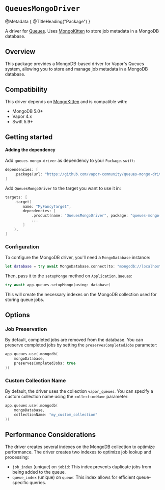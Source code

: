 # ``QueuesMongoDriver``

@Metadata {
    @TitleHeading("Package")
}

A driver for [Queues]. Uses [MongoKitten] to store job metadata in a MongoDB database.

[Queues]: https://github.com/vapor/queues
[MongoKitten]: https://github.com/OpenKitten/MongoKitten

## Overview

This package provides a MongoDB-based driver for Vapor's Queues system, allowing you to store and manage job metadata in a MongoDB database.

## Compatibility

This driver depends on [MongoKitten](https://github.com/OpenKitten/MongoKitten) and is compatible with:

- MongoDB 5.0+
- Vapor 4.x 
- Swift 5.9+

## Getting started

#### Adding the dependency

Add `queues-mongo-driver` as dependency to your `Package.swift`:
```swift
dependencies: [
    .package(url: "https://github.com/vapor-community/queues-mongo-driver.git", branch: "master")
]
```
Add `QueuesMongoDriver` to the target you want to use it in:
```swift
targets: [
    .target(
        name: "MyFancyTarget",
        dependencies: [
            .product(name: "QueuesMongoDriver", package: "queues-mongo-driver"),
            ...
        ]
    ),
]
```

### Configuration

To configure the MongoDB driver, you'll need a `MongoDatabase` instance:

```swift
let database = try await MongoDatabase.connect(to: "mongodb://localhost:27017/myapp")
```

Then, pass it to the `setupMongo` method on `Application.Queues`:

```swift
try await app.queues.setupMongo(using: database)
``` 

This will create the necessary indexes on the MongoDB collection used for storing queue jobs.   

## Options

### Job Preservation

By default, completed jobs are removed from the database. You can preserve completed jobs by setting the `preservesCompletedJobs` parameter:

```swift
app.queues.use(.mongodb(
    mongoDatabase,
    preservesCompletedJobs: true
))
``` 

### Custom Collection Name

By default, the driver uses the collection `vapor_queues`. You can specify a custom collection name using the `collectionName` parameter:

```swift
app.queues.use(.mongodb(
    mongoDatabase,
    collectionName: "my_custom_collection"
))
``` 

## Performance Considerations

The driver creates several indexes on the MongoDB collection to optimize performance. The driver creates two indexes to optimize job lookup and processing:

- `job_index` (unique) on `jobid`: This index prevents duplicate jobs from being added to the queue.
- `queue_index` (unique) on `queue`: This index allows for efficient queue-specific queries.
